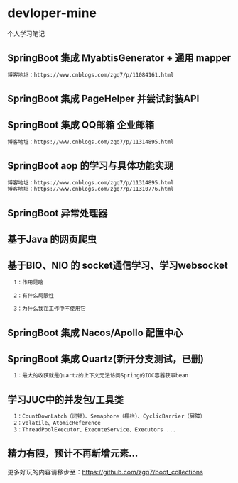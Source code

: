 # devloper-mine
个人学习笔记

## SpringBoot 集成 MyabtisGenerator + 通用 mapper
```diff
博客地址：https://www.cnblogs.com/zgq7/p/11084161.html
```
## SpringBoot 集成 PageHelper 并尝试封装API

## SpringBoot 集成 QQ邮箱 企业邮箱
```diff
博客地址：https://www.cnblogs.com/zgq7/p/11314895.html
```
## SpringBoot aop 的学习与具体功能实现
```diff
博客地址：https://www.cnblogs.com/zgq7/p/11314895.html
博客地址：https://www.cnblogs.com/zgq7/p/11310776.html
```

## SpringBoot 异常处理器

## 基于Java 的网页爬虫

## 基于BIO、NIO 的 socket通信学习、学习websocket
```diff
  1：作用是啥
  
  2：有什么局限性
  
  3：为什么我在工作中不使用它
```
## SpringBoot 集成 Nacos/Apollo 配置中心

## SpringBoot 集成 Quartz(新开分支测试，已删)
```diff  
  1：最大的收获就是Quartz的上下文无法访问Spring的IOC容器获取bean
```
## 学习JUC中的并发包/工具类 
```diff
  1：CountDownLatch（闭锁）、Semaphore（栅栏）、CyclicBarrier（屏障）
  2：volatile、AtomicReference
  3：ThreadPoolExecutor、ExecuteService、Executors ...
```
## 精力有限，预计不再新增元素...

更多好玩的内容请移步至：https://github.com/zgq7/boot_collections
